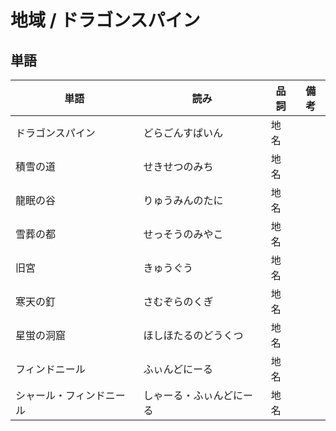 # 地域 / ドラゴンスパイン

## 単語

|単語|読み|品詞|備考|
|---|---|---|---|
|ドラゴンスパイン|どらごんすぱいん|地名||
|積雪の道|せきせつのみち|地名||
|龍眠の谷|りゅうみんのたに|地名||
|雪葬の都|せっそうのみやこ|地名||
|旧宮|きゅうぐう|地名||
|寒天の釘|さむぞらのくぎ|地名||
|星蛍の洞窟|ほしほたるのどうくつ|地名||
|フィンドニール|ふぃんどにーる|地名||
|シャール・フィンドニール|しゃーる・ふぃんどにーる|地名||